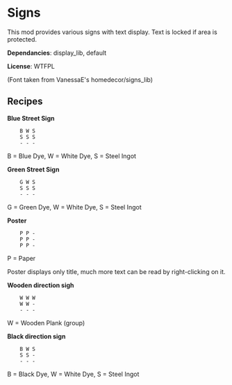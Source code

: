 # Signs

This mod provides various signs with text display. Text is locked if area is protected.

**Dependancies**: display_lib, default

**License**: WTFPL

(Font taken from VanessaE's homedecor/signs_lib)

## Recipes

**Blue Street Sign**

		B W S
		S S S
		- - -

B = Blue Dye, W = White Dye, S = Steel Ingot

**Green Street Sign**

		G W S
		S S S 
		- - -

G = Green Dye, W = White Dye, S = Steel Ingot

**Poster**

		P P -
		P P -
		P P -

P = Paper

Poster displays only title, much more text can be read by right-clicking on it.

**Wooden direction sigh**

		W W W
		W W -
		- - -

W = Wooden Plank (group)

**Black direction sign**

		B W S
		S S -
		- - -

B = Black Dye, W = White Dye, S = Steel Ingot


